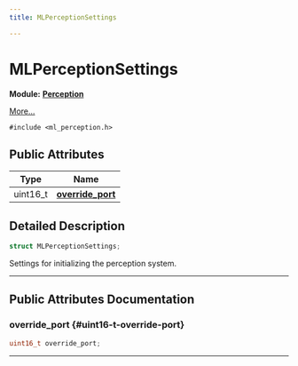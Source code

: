 ```yaml
---
title: MLPerceptionSettings

---
```


# MLPerceptionSettings

**Module:** **[Perception](/api-ref/api/Modules/group___perception/group___perception.md)**



 [More...](#detailed-description)


`#include <ml_perception.h>`

## Public Attributes

| Type           | Name           |
| -------------- | -------------- |
| uint16_t | **[override_port](/api-ref/api/Modules/group___perception/struct_m_l_perception_settings.md#uint16-t-override-port)**  |

## Detailed Description

```cpp
struct MLPerceptionSettings;
```


Settings for initializing the perception system. 





-----------
## Public Attributes Documentation

### override_port {#uint16-t-override-port}

```cpp
uint16_t override_port;
```






-----------

